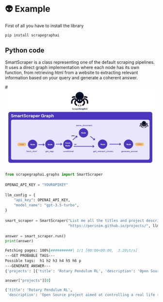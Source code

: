 # 👽 Example
First of all you have to install the library 
```python
pip install scrapegraphai
```
## Python code
SmartScraper is a class representing one of the default scraping pipelines. It uses a direct graph implementation where each node has its own function, from retrieving html from a website to extracting relevant information based on your query and generate a coherent answer.

#![key1](img/scraping_schema.png)

```python
from scrapegraphai.graphs import SmartScraper

OPENAI_API_KEY = "YOURAPIKEY"

llm_config = {
    "api_key": OPENAI_API_KEY,
    "model_name": "gpt-3.5-turbo",
}

smart_scraper = SmartScraper("List me all the titles and project descriptions",
                             "https://perinim.github.io/projects/", llm_config)

answer = smart_scraper.run()
print(answer)
```
```bash
Fetching pages: 100%|##########| 1/1 [00:00<00:00,  3.20it/s]
---GET PROBABLE TAGS---
Possible tags:  h1 h2 h3 h4 h5 h6 p
---GENERATE ANSWER---
{'projects': [{'title': 'Rotary Pendulum RL', 'description': 'Open Source project aimed at controlling a real life rotary pendulum using RL algorithms'}, {'title': 'DQN Implementation from scratch', 'description': 'Developed a Deep Q-Network algorithm to train a simple and double pendulum'}, {'title': 'Multi Agents HAED', 'description': 'University project which focuses on simulating a multi-agent system to perform environment mapping. Agents, equipped with sensors, explore and record their surroundings, considering uncertainties in their readings.'}, {'title': 'Wireless ESC for Modular Drones', 'description': 'Modular drone architecture proposal and proof of concept. The project received maximum grade.'}]}
```
```python
answer["projects"][0]
```
```bash
{'title': 'Rotary Pendulum RL',
 'description': 'Open Source project aimed at controlling a real life rotary pendulum using RL algorithms'}
 ```
